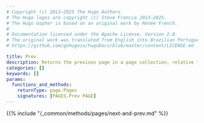```yaml
---
# Copyright (c) 2013–2025 The Hugo Authors.
# The Hugo logos are copyright (c) Steve Francia 2013–2025.
# The Hugo Gopher is based on an original work by Renée French.
#
# Documentation licensed under the Apache License, Version 2.0.
# The original work was translated from English into Brazilian Portuguese.
# https://github.com/gohugoio/hugoDocs/blob/master/content/LICENSE.md

title: Prev
description: Returns the previous page in a page collection, relative to the given page.
categories: []
keywords: []
params:
  functions_and_methods:
    returnType: page.Pages
    signatures: [PAGES.Prev PAGE]
---
```


{{% include "/_common/methods/pages/next-and-prev.md" %}}
